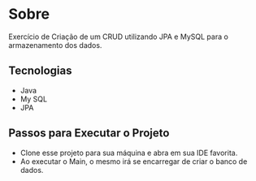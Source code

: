 #  Sobre

Exercício de Criação de um CRUD utilizando JPA e MySQL para o armazenamento dos dados.

## Tecnologias
 -  Java
 - My SQL
 - JPA

## Passos para Executar o Projeto

 - Clone esse projeto para sua máquina e abra em sua IDE favorita.
 - Ao executar o Main, o mesmo irá se encarregar de criar o banco de dados.
